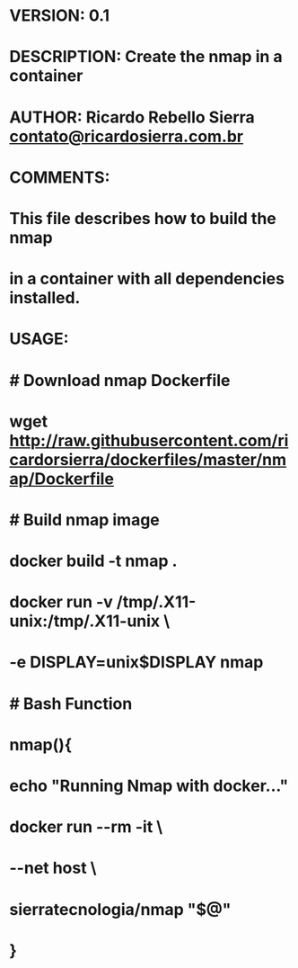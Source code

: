 # VERSION:		  0.1
# DESCRIPTION:	  Create the nmap in a container
# AUTHOR:		  Ricardo Rebello Sierra <contato@ricardosierra.com.br>
# COMMENTS:
#	This file describes how to build the nmap
#	in a container with all dependencies installed.
# USAGE:
#	# Download nmap Dockerfile
#	wget http://raw.githubusercontent.com/ricardorsierra/dockerfiles/master/nmap/Dockerfile
#
#	# Build nmap image
#	docker build -t nmap .
#
#	docker run -v /tmp/.X11-unix:/tmp/.X11-unix \
#		-e DISPLAY=unix$DISPLAY nmap
#
#  # Bash Function
#  nmap(){
#  	echo "Running Nmap with docker..."
#  	docker run --rm -it \
#  		--net host \
#  		sierratecnologia/nmap "$@"
#  }

